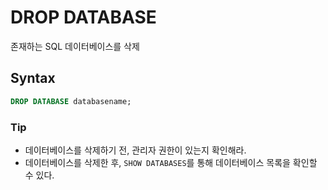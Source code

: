 # DROP DATABASE
존재하는 SQL 데이터베이스를 삭제

## Syntax
```sql
DROP DATABASE databasename;
```

### Tip
* 데이터베이스를 삭제하기 전, 관리자 권한이 있는지 확인해라.
* 데이터베이스를 삭제한 후, `SHOW DATABASES`를 통해 데이터베이스 목록을 확인할 수 있다.
